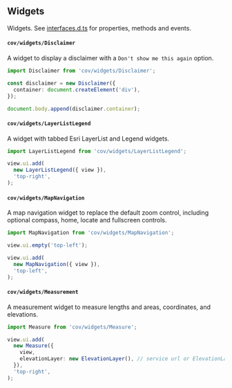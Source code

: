 ## Widgets

Widgets. See [interfaces.d.ts](./../interfaces.d.ts) for properties, methods and events.

#### `cov/widgets/Disclaimer`

A widget to display a disclaimer with a `Don't show me this again` option.

```typescript
import Disclaimer from 'cov/widgets/Disclaimer';

const disclaimer = new Disclaimer({
  container: document.createElement('div'),
});

document.body.append(disclaimer.container);
```

#### `cov/widgets/LayerListLegend`

A widget with tabbed Esri LayerList and Legend widgets.

```typescript
import LayerListLegend from 'cov/widgets/LayerListLegend';

view.ui.add(
  new LayerListLegend({ view }),
  'top-right',
);
```

#### `cov/widgets/MapNavigation`

A map navigation widget to replace the default zoom control, including optional compass, home, locate and fullscreen controls.

```typescript
import MapNavigation from 'cov/widgets/MapNavigation';

view.ui.empty('top-left');

view.ui.add(
  new MapNavigation({ view }),
  'top-left',
);
```

#### `cov/widgets/Measurement`

A measurement widget to measure lengths and areas, coordinates, and elevations.

```typescript
import Measure from 'cov/widgets/Measure';

view.ui.add(
  new Measure({
    view,
    elevationLayer: new ElevationLayer(), // service url or ElevationLayer instance
  }),
  'top-right',
);
```
